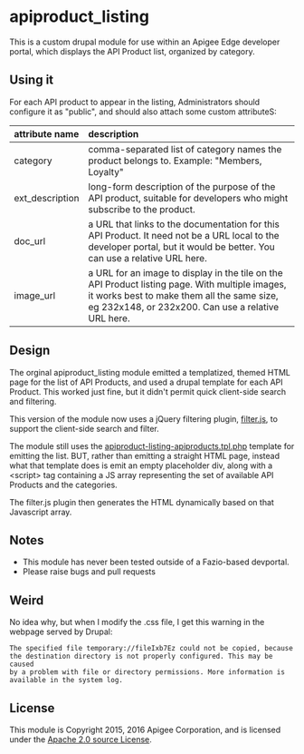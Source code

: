 # apiproduct_listing

This is a custom drupal module for use within an Apigee Edge developer portal,
which displays the API Product list, organized by category.

## Using it

For each API product to appear in the listing, Administrators should configure it as "public", and should also attach some custom attributeS:

| attribute name | description                                 | 
|:---------------|:--------------------------------------------|
| category       | comma-separated list of category names the product belongs to. Example: "Members, Loyalty" |
| ext_description| long-form description of the purpose of the API product, suitable for developers who might subscribe to the product. |
| doc_url        | a URL that links to the documentation for this API Product. It need not be a URL local to the developer portal, but it would be better.  You can use a relative URL here. | 
| image_url      | a URL for an image to display in the tile on the API Product listing page. With multiple images, it works best to make them all the same size, eg 232x148, or 232x200.  Can use a relative URL here. | 



## Design

The orginal apiproduct_listing module emitted a templatized, themed HTML
page for the list of API Products, and used a drupal template for each
API Product. This worked just fine, but it didn't permit quick
client-side search and filtering.

This version of the module now uses a jQuery filtering plugin, [filter.js](https://github.com/jiren/filter.js), 
to support the client-side search and filter.

The module still uses the
[apiproduct-listing-apiproducts.tpl.php](templates/apiproduct-listing-apiproducts.tpl.php)
template for emitting the list. BUT, rather than emitting a straight
HTML page, instead what that template does is emit an empty placeholder
div, along with a \<script> tag containing a JS array representing the
set of available API Products and the categories.

The filter.js plugin then generates the HTML dynamically based on that Javascript array.

## Notes

* This module has never been tested outside of a Fazio-based devportal.
* Please raise bugs and pull requests

## Weird

No idea why, but when I modify the .css file, I get this warning in the
webpage served by Drupal:

```
The specified file temporary://fileIxb7Ez could not be copied, because
the destination directory is not properly configured. This may be caused
by a problem with file or directory permissions. More information is
available in the system log.
```

## License

This module is Copyright 2015, 2016 Apigee Corporation, 
and is licensed under the [Apache 2.0 source License](LICENSE).

